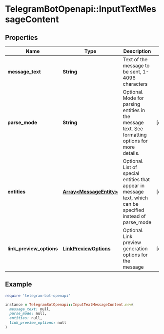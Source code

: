 # TelegramBotOpenapi::InputTextMessageContent

## Properties

| Name | Type | Description | Notes |
| ---- | ---- | ----------- | ----- |
| **message_text** | **String** | Text of the message to be sent, 1-4096 characters |  |
| **parse_mode** | **String** | Optional. Mode for parsing entities in the message text. See formatting options for more details. | [optional] |
| **entities** | [**Array&lt;MessageEntity&gt;**](MessageEntity.md) | Optional. List of special entities that appear in message text, which can be specified instead of parse_mode | [optional] |
| **link_preview_options** | [**LinkPreviewOptions**](LinkPreviewOptions.md) | Optional. Link preview generation options for the message | [optional] |

## Example

```ruby
require 'telegram-bot-openapi'

instance = TelegramBotOpenapi::InputTextMessageContent.new(
  message_text: null,
  parse_mode: null,
  entities: null,
  link_preview_options: null
)
```

